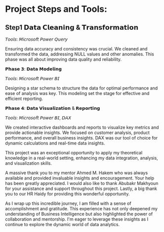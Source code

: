 # Project Steps and Tools:

## Step1 𝗗𝗮𝘁𝗮 𝗖𝗹𝗲𝗮𝗻𝗶𝗻𝗴 & 𝗧𝗿𝗮𝗻𝘀𝗳𝗼𝗿𝗺𝗮𝘁𝗶𝗼𝗻



𝘛𝘰𝘰𝘭𝘴: 𝘔𝘪𝘤𝘳𝘰𝘴𝘰𝘧𝘵 𝘗𝘰𝘸𝘦𝘳 𝘘𝘶𝘦𝘳𝘺



Ensuring data accuracy and consistency was crucial. We cleaned and transformed the data, addressing NULL values and other anomalies. This phase was all about improving data quality and reliability.



𝗣𝗵𝗮𝘀𝗲 𝟯: 𝗗𝗮𝘁𝗮 𝗠𝗼𝗱𝗲𝗹𝗶𝗻𝗴



𝘛𝘰𝘰𝘭𝘴: 𝘔𝘪𝘤𝘳𝘰𝘴𝘰𝘧𝘵 𝘗𝘰𝘸𝘦𝘳 𝘉𝘐



Designing a star schema to structure the data for optimal performance and ease of analysis was key. This modeling set the stage for effective and efficient reporting.



𝗣𝗵𝗮𝘀𝗲 𝟰: 𝗗𝗮𝘁𝗮 𝗩𝗶𝘀𝘂𝗮𝗹𝗶𝘇𝗮𝘁𝗶𝗼𝗻 & 𝗥𝗲𝗽𝗼𝗿𝘁𝗶𝗻𝗴



𝘛𝘰𝘰𝘭𝘴: 𝘔𝘪𝘤𝘳𝘰𝘴𝘰𝘧𝘵 𝘗𝘰𝘸𝘦𝘳 𝘉𝘐, 𝘋𝘈𝘟



We created interactive dashboards and reports to visualize key metrics and provide actionable insights. We focused on customer analysis, product performance, and overall business insights. DAX was our tool of choice for dynamic calculations and real-time data insights.



This project was an exceptional opportunity to apply my theoretical knowledge in a real-world setting, enhancing my data integration, analysis, and visualization skills. 



A massive thank you to my mentor Ahmed M. Hakem who was always available and provided invaluable insights and encouragement. Your help has been greatly appreciated. I would also like to thank Abubakr Makhyoun for your assistance and support throughout this project. Lastly, a big thank you to our HR Haidy for providing this wonderful opportunity.



As I wrap up this incredible journey, I am filled with a sense of accomplishment and gratitude. This experience has not only deepened my understanding of Business Intelligence but also highlighted the power of collaboration and mentorship. I'm eager to leverage these insights as I continue to explore the dynamic world of data analytics. 

